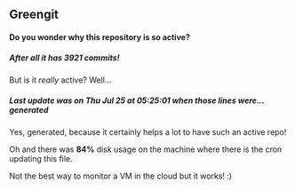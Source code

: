 ## Greengit

#### Do you wonder why this repository is so active?

##### After all it has 3921 commits!

But is it *really* active? Well...

##### Last update was on Thu Jul 25 at 05:25:01 when those lines were... generated

Yes, generated, because it certainly helps a lot to have such an active repo!

Oh and there was **84%** disk usage on the machine
where there is the cron updating this file.

Not the best way to monitor a VM in the cloud but it works! :)
